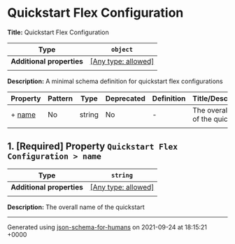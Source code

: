# Quickstart Flex Configuration

**Title:** Quickstart Flex Configuration

| Type                      | `object`                                                                  |
| ------------------------- | ------------------------------------------------------------------------- |
| **Additional properties** | [[Any type: allowed]](# "Additional Properties of any type are allowed.") |
|                           |                                                                           |

**Description:** A minimal schema definition for quickstart flex configurations

| Property         | Pattern | Type   | Deprecated | Definition | Title/Description                  |
| ---------------- | ------- | ------ | ---------- | ---------- | ---------------------------------- |
| + [name](#name ) | No      | string | No         | -          | The overall name of the quickstart |
|                  |         |        |            |            |                                    |

## <a name="name"></a>1. [Required] Property `Quickstart Flex Configuration > name`

| Type                      | `string`                                                                  |
| ------------------------- | ------------------------------------------------------------------------- |
| **Additional properties** | [[Any type: allowed]](# "Additional Properties of any type are allowed.") |
|                           |                                                                           |

**Description:** The overall name of the quickstart

----------------------------------------------------------------------------------------------------------------------------
Generated using [json-schema-for-humans](https://github.com/coveooss/json-schema-for-humans) on 2021-09-24 at 18:15:21 +0000